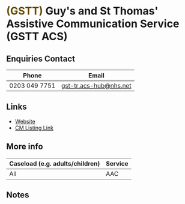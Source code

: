 
# <span style="color:#664d00;">(GSTT)</span> Guy's and St Thomas' Assistive Communication Service (GSTT ACS)

## Enquiries Contact
| Phone | Email |
| ----- | ----- |
| 0203 049 7751 | gst-tr.acs-hub@nhs.net |

## Links

- [Website](http://www.guysandstthomas.nhs.uk/our-services/community-assistive-communication-service/overview.aspx)
- [CM Listing Link](http://www.communicationmatters.org.uk/contact-assessment-service/assistive-technology-team)

## More info
| Caseload (e.g. adults/children) | Service |
| ------------------------------- | ------- |
| All | AAC |


## Notes


